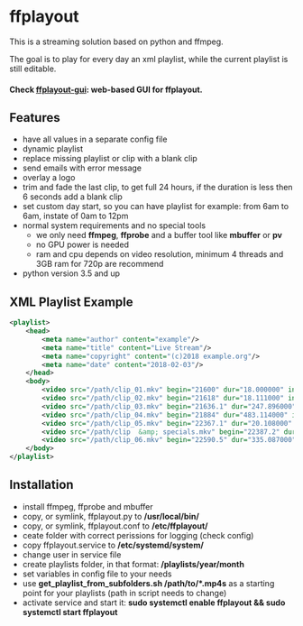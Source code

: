 **ffplayout**
================


This is a streaming solution based on python and ffmpeg.

The goal is to play for every day an xml playlist, while the current playlist is still editable.

#### Check [ffplayout-gui](https://github.com/jb-alvarado/ffplayout-gui): web-based GUI for ffplayout.

Features
-----

- have all values in a separate config file
- dynamic playlist
- replace missing playlist or clip with a blank clip
- send emails with error message
- overlay a logo
- trim and fade the last clip, to get full 24 hours, if the duration is less then 6 seconds add a blank clip
- set custom day start, so you can have playlist for example: from 6am to 6am, instate of 0am to 12pm
- normal system requirements and no special tools
    - we only need **ffmpeg**, **ffprobe** and a buffer tool like **mbuffer** or **pv**
    - no GPU power is needed
    - ram and cpu depends on video resolution, minimum 4 threads and 3GB ram for 720p are recommend
- python version 3.5 and up

XML Playlist Example
-----

```xml
<playlist>
    <head>
        <meta name="author" content="example"/>
        <meta name="title" content="Live Stream"/>
        <meta name="copyright" content="(c)2018 example.org"/>
        <meta name="date" content="2018-02-03"/>
    </head>
    <body>
        <video src="/path/clip_01.mkv" begin="21600" dur="18.000000" in="0.00" out="18.000000"/>
        <video src="/path/clip_02.mkv" begin="21618" dur="18.111000" in="0.00" out="18.111000"/>
        <video src="/path/clip_03.mkv" begin="21636.1" dur="247.896000" in="0.00" out="247.896000"/>
        <video src="/path/clip_04.mkv" begin="21884" dur="483.114000" in="0.00" out="483.114000"/>
        <video src="/path/clip_05.mkv" begin="22367.1" dur="20.108000" in="0.00" out="20.108000"/>
        <video src="/path/clip  &amp; specials.mkv" begin="22387.2" dur="203.290000" in="0.00" out="203.290000"/>
        <video src="/path/clip_06.mkv" begin="22590.5" dur="335.087000" in="300.00" out="335.087000"/>
    </body>
</playlist>
```

Installation
-----
- install ffmpeg, ffprobe and mbuffer
- copy, or symlink, ffplayout.py to **/usr/local/bin/**
- copy, or symlink, ffplayout.conf to **/etc/ffplayout/**
- ceate folder with correct perissions for logging (check config)
- copy ffplayout.service to **/etc/systemd/system/**
- change user in service file
- create playlists folder, in that format: **/playlists/year/month**
- set variables in config file to your needs
- use **get_playlist_from_subfolders.sh /path/to/*.mp4s** as a starting point for your playlists (path in script needs to change)
- activate service and start it: **sudo systemctl enable ffplayout && sudo systemctl start ffplayout**
